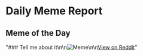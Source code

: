 # Daily Meme Report

## Meme of the Day
"### Tell me about it\n\n![Meme](https://i.redd.it/t48utjh1kqpd1.gif)\n\n[View on Reddit](https://redd.it/1fkgtnr)"
